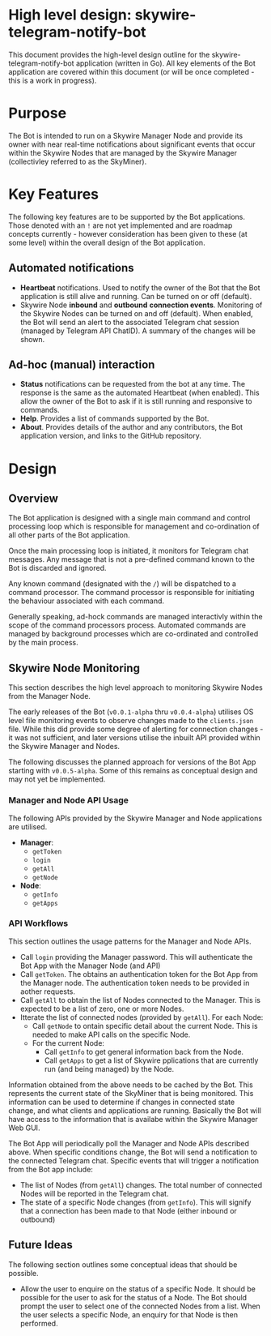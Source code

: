 # High level design: skywire-telegram-notify-bot
This document provides the high-level design outline for the skywire-telegram-notify-bot application (written in Go).
All key elements of the Bot application are covered within this document (or will be once completed - this is a work in progress).

# Purpose
The Bot is intended to run on a Skywire Manager Node and provide its owner with near real-time notifications about significant events that occur within the Skywire Nodes that are managed by the Skywire Manager (collectivley referred to as the SkyMiner).

# Key Features
The following key features are to be supported by the Bot applications. Those denoted with an `!` are not yet implemented and are roadmap concepts currently - however consideration has been given to these (at some level) within the overall design of the Bot application.

## Automated notifications
* **Heartbeat** notifications. Used to notify the owner of the Bot that the Bot application is still alive and running. Can be turned on or off (default).
* Skywire Node **inbound** and **outbound** **connection events**. Monitoring of the Skywire Nodes can be turned on and off (default). When enabled, the Bot will send an alert to the associated Telegram chat session (managed by Telegram API ChatID). A summary of the changes will be shown.

## Ad-hoc (manual) interaction
* **Status** notifications can be requested from the bot at any time. The response is the same as the automated Heartbeat (when enabled). This allow the owner of the Bot to ask if it is still running and responsive to commands.
* **Help**. Provides a list of commands supported by the Bot.
* **About**. Provides details of the author and any contributors, the Bot application version, and links to the GitHub repository.

# Design
## Overview
The Bot application is designed with a single main command and control processing loop which is responsible for management and co-ordination of all other parts of the Bot application.

Once the main processing loop is initiated, it monitors for Telegram chat messages. Any message that is not a pre-defined command known to the Bot is discarded and ignored.

Any known command (designated with the `/`) will be dispatched to a command processor. The command processor is responsible for initiating the behaviour associated with each command.

Generally speaking, ad-hock commands are managed interactivly within the scope of the command processors process. Automated commands are managed by background processes which are co-ordinated and controlled by the main process.

## Skywire Node Monitoring
This section describes the high level approach to monitoring Skywire Nodes from the Manager Node.

The early releases of the Bot (`v0.0.1-alpha` thru `v0.0.4-alpha`) utilises OS level file monitoring events to observe changes made to the `clients.json` file. While this did provide some degree of alerting for connection changes - it was not sufficient, and later versions utilise the inbuilt API provided within the Skywire Manager and Nodes.

The following discusses the planned approach for versions of the Bot App starting with `v0.0.5-alpha`. Some of this remains as conceptual design and may not yet be implemented.

### Manager and Node API Usage
The following APIs provided by the Skywire Manager and Node applications are utilised.
* **Manager**:
    * `getToken`
    * `login`
    * `getAll`
    * `getNode`
* **Node**:
    * `getInfo`
    * `getApps`

### API Workflows
This section outlines the usage patterns for the Manager and Node APIs.

* Call `login` providing the Manager password. This will authenticate the Bot App with the Manager Node (and API)
* Call `getToken`. The obtains an authentication token for the Bot App from the Manager node. The authentication token needs to be provided in aother requests.
* Call `getAll` to obtain the list of Nodes connected to the Manager. This is expected to be a list of zero, one or more Nodes.
* Itterate the list of connected nodes (provided by `getAll`). For each Node:
    * Call `getNode` to ontain specific detail about the current Node. This is needed to make API calls on the specific Node.
    * For the current Node:
        * Call `getInfo` to get general information back from the Node.
        * Call `getApps` to get a list of Skywire pplications that are currently run (and being managed) by the Node.

Information obtained from the above needs to be cached by the Bot. This represents the current state of the SkyMiner that is being monitored. This information can be used to determine if changes in connected state change, and what clients and applications are running. Basically the Bot will have access to the information that is availabe within the Skywire Manager Web GUI.

The Bot App will periodically poll the Manager and Node APIs  described above. When specific conditions change, the Bot will send a notification to the connected Telegram chat. Specific events that will trigger a notification from the Bot app include:
* The list of Nodes (from `getAll`) changes. The total number of connected Nodes will be reported in the Telegram chat.
* The state of a specific Node changes (from `getInfo`). This will signify that a connection has been made to that Node (either inbound or outbound)

## Future Ideas
The following section outlines some conceptual ideas that should be possible.

* Allow the user to enquire on the status of a specific Node. It should be possible for the user to ask for the status of a Node. The Bot should prompt the user to select one of the connected Nodes from a list. When the user selects a specific Node, an enquiry for that Node is then performed.
